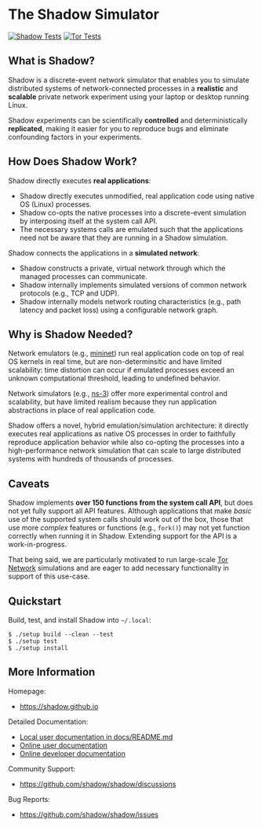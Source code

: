 # The Shadow Simulator

[![Shadow Tests](https://github.com/shadow/shadow/actions/workflows/run_tests.yml/badge.svg?branch=dev&event=push)](https://github.com/shadow/shadow/actions/workflows/run_tests.yml?query=branch:dev+event:push)
[![Tor Tests](https://github.com/shadow/shadow/actions/workflows/run_tor.yml/badge.svg?branch=dev&event=push)](https://github.com/shadow/shadow/actions/workflows/run_tor.yml?query=branch:dev+event:push)

## What is Shadow?

Shadow is a discrete-event network simulator that enables you to simulate
distributed systems of network-connected processes in a **realistic** and
**scalable** private network experiment using your laptop or desktop running
Linux.

Shadow experiments can be scientifically **controlled** and deterministically
**replicated**, making it easier for you to reproduce bugs and eliminate
confounding factors in your experiments.

## How Does Shadow Work?

Shadow directly executes **real applications**:

- Shadow directly executes unmodified, real application code using native OS
  (Linux) processes.
- Shadow co-opts the native processes into a discrete-event simulation by
  interposing itself at the system call API.
- The necessary systems calls are emulated such that the applications need not
  be aware that they are running in a Shadow simulation.

Shadow connects the applications in a **simulated network**:

- Shadow constructs a private, virtual network through which the managed
  processes can communicate.
- Shadow internally implements simulated versions of common network protocols
  (e.g., TCP and UDP).
- Shadow internally models network routing characteristics (e.g., path latency
  and packet loss) using a configurable network graph.

## Why is Shadow Needed?

Network emulators (e.g., [mininet](http://mininet.org)) run real application
code on top of real OS kernels in real time, but are non-determinsitic and have
limited scalability: time distortion can occur if emulated processes exceed an
unknown computational threshold, leading to undefined behavior.

Network simulators (e.g., [ns-3](https://www.nsnam.org)) offer more
experimental control and scalability, but have limited realism because they run
application abstractions in place of real application code.

Shadow offers a novel, hybrid emulation/simulation architecture: it directly
executes real applications as native OS processes in order to faithfully
reproduce application behavior while also co-opting the processes into a
high-performance network simulation that can scale to large distributed systems
with hundreds of thousands of processes.

## Caveats

Shadow implements **over 150 functions from the system call API**, but does not
yet fully support all API features. Although applications that make _basic_ use
of the supported system calls should work out of the box, those that use more
_complex_ features or functions (e.g., `fork()`) may not yet function correctly
when running it in Shadow. Extending support for the API is a work-in-progress.

That being said, we are particularly motivated to run large-scale [Tor
Network](https://www.torproject.org) simulations and are eager to add necessary
functionality in support of this use-case.

## Quickstart

Build, test, and install Shadow into `~/.local`:
```
$ ./setup build --clean --test
$ ./setup test
$ ./setup install
```

## More Information

Homepage:
  + https://shadow.github.io

Detailed Documentation:
  + [Local user documentation in docs/README.md](docs/README.md)
  + [Online user documentation](https://shadow.github.io/docs/guide)
  + [Online developer documentation](https://shadow.github.io/docs/rust)

Community Support:
  + https://github.com/shadow/shadow/discussions

Bug Reports:
  + https://github.com/shadow/shadow/issues
